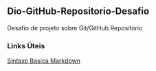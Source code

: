 ## Dio-GitHub-Repositorio-Desafio
Desafio de projeto sobre Git/GitHub Repositorio

### Links Úteis
[Sintaxe Basica Markdown](https://www.markdownguide.org/basic-syntax/)

